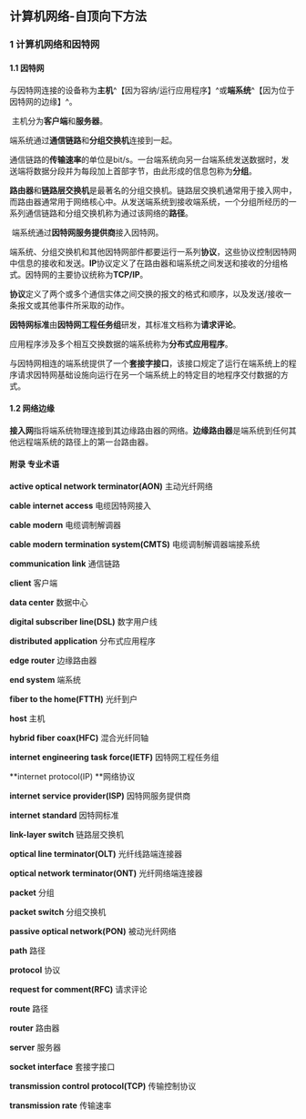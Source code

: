 ## 计算机网络-自顶向下方法

### 1 计算机网络和因特网

#### 1.1 因特网

​		与因特网连接的设备称为**主机**^【因为容纳/运行应用程序】^或**端系统**^【因为位于因特网的边缘】^。

​		主机分为**客户端**和**服务器**。

​		端系统通过**通信链路**和**分组交换机**连接到一起。

​		通信链路的**传输速率**的单位是bit/s。一台端系统向另一台端系统发送数据时，发送端将数据分段并为每段加上首部字节，由此形成的信息包称为**分组**。

​		**路由器**和**链路层交换机**是最著名的分组交换机。链路层交换机通常用于接入网中，而路由器通常用于网络核心中。从发送端系统到接收端系统，一个分组所经历的一系列通信链路和分组交换机称为通过该网络的**路径**。

​		端系统通过**因特网服务提供商**接入因特网。

​		端系统、分组交换机和其他因特网部件都要运行一系列**协议**，这些协议控制因特网中信息的接收和发送。**IP**协议定义了在路由器和端系统之间发送和接收的分组格式。因特网的主要协议统称为**TCP/IP**。

​		**协议**定义了两个或多个通信实体之间交换的报文的格式和顺序，以及发送/接收一条报文或其他事件所采取的动作。

​		**因特网标准**由**因特网工程任务组**研发，其标准文档称为**请求评论**。

​		应用程序涉及多个相互交换数据的端系统称为**分布式应用程序**。

​		与因特网相连的端系统提供了一个**套接字接口**，该接口规定了运行在端系统上的程序请求因特网基础设施向运行在另一个端系统上的特定目的地程序交付数据的方式。

#### 1.2 网络边缘

​		**接入网**指将端系统物理连接到其边缘路由器的网络。**边缘路由器**是端系统到任何其他远程端系统的路径上的第一台路由器。



#### 附录 专业术语

**active optical network terminator(AON)** 主动光纤网络

**cable internet access** 电缆因特网接入

**cable modern** 电缆调制解调器

**cable modern termination system(CMTS)** 电缆调制解调器端接系统

**communication link** 通信链路

**client** 客户端

**data center** 数据中心

**digital subscriber line(DSL)** 数字用户线

**distributed application** 分布式应用程序

**edge router** 边缘路由器

**end system** 端系统

**fiber to the home(FTTH)** 光纤到户

**host** 主机

**hybrid fiber coax(HFC)** 混合光纤同轴

**internet engineering task force(IETF)** 因特网工程任务组

**internet protocol(IP) **网络协议

**internet service provider(ISP)**  因特网服务提供商

**internet standard** 因特网标准

**link-layer switch** 链路层交换机

**optical line terminator(OLT)** 光纤线路端连接器

**optical network terminator(ONT)** 光纤网络端连接器

**packet** 分组

**packet switch** 分组交换机

**passive optical network(PON)** 被动光纤网络

**path** 路径

**protocol** 协议

**request for comment(RFC)** 请求评论

**route** 路径

**router** 路由器

**server** 服务器

**socket interface** 套接字接口

**transmission control protocol(TCP)** 传输控制协议

**transmission rate** 传输速率